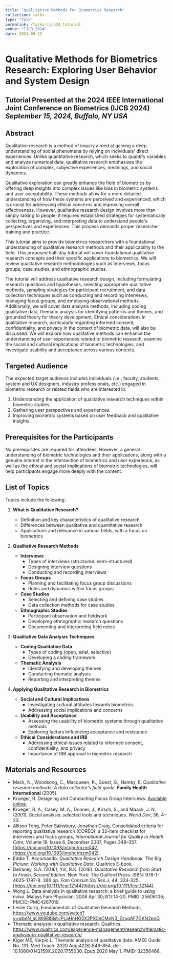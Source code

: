 ```yaml
---
title: "Qualitative Methods for Biometrics Research"
collection: talks
type: "Talk"
permalink: /talks/ijcb24_tutorial
venue: "IJCB 2024"
date: 2024-09-15
---
```


# Qualitative Methods for Biometrics Research: Exploring User Behavior and System Design

**Tutorial Presented at the 2024 IEEE International Joint Conference on Biometrics (IJCB 2024)**  
*September 15, 2024, Buffalo, NY USA*  
---

## Abstract
Qualitative research is a method of inquiry aimed at gaining a deep understanding of social phenomena by relying on individuals' direct experiences. Unlike quantitative research, which seeks to quantify variables and analyze numerical data, qualitative research emphasizes the exploration of complex, subjective experiences, meanings, and social dynamics. 

Qualitative exploration can greatly enhance the field of biometrics by offering deep insights into complex issues like bias in biometric systems and user acceptability. These methods allow for a more detailed understanding of how these systems are perceived and experienced, which is crucial for addressing ethical concerns and improving overall effectiveness. However, qualitative research design involves more than simply talking to people; it requires established strategies for systematically collecting, organizing, and interpreting data to understand people's perspectives and experiences. This process demands proper researcher training and practice.

This tutorial aims to provide biometrics researchers with a foundational understanding of qualitative research methods and their applicability to the field. This proposed half-day tutorial will cover foundational qualitative research concepts and their specific applications to biometrics. We will review qualitative research methodologies such as interviews, focus groups, case studies, and ethnographic studies. 

The tutorial will address qualitative research design, including formulating research questions and hypotheses, selecting appropriate qualitative methods, sampling strategies for participant recruitment, and data collection techniques such as conducting and recording interviews, managing focus groups, and employing observational methods. Additionally, we will cover data analysis methods, including coding qualitative data, thematic analysis for identifying patterns and themes, and grounded theory for theory development. Ethical considerations in qualitative research, particularly regarding informed consent, confidentiality, and privacy in the context of biometric data, will also be discussed. We will explore how qualitative methods can enhance the understanding of user experiences related to biometric research, examine the social and cultural implications of biometric technologies, and investigate usability and acceptance across various contexts.

## Targeted Audience
The expected target audience includes individuals (i.e., faculty, students, system and UX designers, industry professionals, etc.) engaged in biometric research or related fields who are interested in:

1. Understanding the application of qualitative research techniques within biometric studies.
2. Gathering user perspectives and experiences.
3. Improving biometric systems based on user feedback and qualitative insights.

## Prerequisites for the Participants
No prerequisites are required for attendees. However, a general understanding of biometric technologies and their applications, along with a genuine interest in the intersection of biometrics and user experience, as well as the ethical and social implications of biometric technologies, will help participants engage more deeply with the content.

## List of Topics 
Topics include the following:

1. **What is Qualitative Research?**  
   - Definition and key characteristics of qualitative research
   - Differences between qualitative and quantitative research
   - Applications and relevance in various fields, with a focus on biometrics

2. **Qualitative Research Methods**  
   - **Interviews**
     - Types of interviews (structured, semi-structured)
     - Designing interview questions
     - Conducting and recording interviews
   - **Focus Groups**
     - Planning and facilitating focus group discussions
     - Roles and dynamics within focus groups
   - **Case Studies**
     - Selecting and defining case studies
     - Data collection methods for case studies
   - **Ethnographic Studies**
     - Participant observation and fieldwork
     - Developing ethnographic research questions
     - Documenting and interpreting field notes

3. **Qualitative Data Analysis Techniques**  
   - **Coding Qualitative Data**
     - Types of coding (open, axial, selective)
     - Developing a coding framework
   - **Thematic Analysis**
     - Identifying and developing themes
     - Conducting thematic analysis
     - Reporting and interpreting themes

4. **Applying Qualitative Research in Biometrics**  
   - **Social and Cultural Implications**
     - Investigating cultural attitudes towards biometrics
     - Addressing social implications and concerns
   - **Usability and Acceptance**
     - Assessing the usability of biometric systems through qualitative methods
     - Exploring factors influencing acceptance and resistance
   - **Ethical Considerations and IRB**
     - Addressing ethical issues related to informed consent, confidentiality, and privacy
     - Importance of IRB approval in biometric research

## Materials and Resources

- Mack, N., Woodsong, C., Macqueen, K., Guest, G., Namey, E. _Qualitative research methods: A data collector’s field guide_. **Family Health International** (2005).
- Krueger, R. Designing and Conducting Focus Group Interviews. [Available online](https://www.eiu.edu/ihec/Krueger-FocusGroupInterviews.pdf).
- Krueger, R. A., Casey, M. A., Donner, J., Kirsch, S., and Maack, J. N. (2001). Social analysis: selected tools and techniques. _World Dev_, 36, 4-23.
- Allison Tong, Peter Sainsbury, Jonathan Craig, Consolidated criteria for reporting qualitative research (COREQ): a 32-item checklist for interviews and focus groups, _International Journal for Quality in Health Care_, Volume 19, Issue 6, December 2007, Pages 349–357. [https://doi.org/10.1093/intqhc/mzm042](https://doi.org/10.1093/intqhc/mzm042).
- Eddie T. Accomando. _Qualitative Research Design Handbook. The Big Picture: Working with Qualitative Data_. Qualtrics E-book.
- DeVaney, S.A. (2016), Yin, R.K. (2016). _Qualitative Research from Start to Finish, Second Edition_. New York: The Guilford Press. ISBN: 978-1-4625-1797-8. 386 pp. _Fam Consum Sci Res J_, 44: 324-325. [https://doi.org/10.1111/fcsr.12144](https://doi.org/10.1111/fcsr.12144).
- Wong L. Data analysis in qualitative research: a brief guide to using nvivo. Malays Fam Physician. 2008 Apr 30;3(1):14-20. PMID: 25606106; PMCID: PMC4267019.
- Leslie Curry, Fundamentals of Qualitative Research Methods, https://www.youtube.com/watch?v=wbdN_sLWl88&list=PLqHnHG5X2PXCsCMyN3_EzugAF7GKN2poQ
- Thematic analysis in qualitative research. Qualtrics. https://www.qualtrics.com/experience-management/research/thematic-analysis-in-qualitative-research/
- Kiger ME, Varpio L. Thematic analysis of qualitative data: AMEE Guide No. 131. Med Teach. 2020 Aug;42(8):846-854. doi: 10.1080/0142159X.2020.1755030. Epub 2020 May 1. PMID: 32356468.
